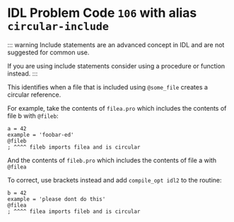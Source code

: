 # IDL Problem Code `106` with alias `circular-include`

<!--@include: ./severity/disable_problem.md-->

::: warning
Include statements are an advanced concept in IDL and are not suggested for common use.

If you are using include statements consider using a procedure or function instead.
:::

This identifies when a file that is included using `@some_file` creates a circular reference.

For example, take the contents of `filea.pro` which includes the contents of file b with `@fileb`:

```idl
a = 42
example = 'foobar-ed'
@fileb
; ^^^^ fileb imports filea and is circular
```

And the contents of `fileb.pro` which includes the contents of file a with `@filea`

To correct, use brackets instead and add `compile_opt idl2` to the routine:

```idl
b = 42
example = 'please dont do this'
@filea
; ^^^^ filea imports fileb and is circular
```
